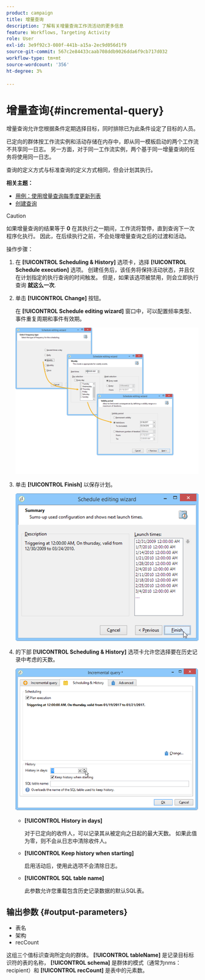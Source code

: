 ```yaml
---
product: campaign
title: 增量查询
description: 了解有关增量查询工作流活动的更多信息
feature: Workflows, Targeting Activity
role: User
exl-id: 3e9f92c3-080f-441b-a15a-2ec9d056d1f9
source-git-commit: 567c2e84433caab708ddb9026dda6f9cb717d032
workflow-type: tm+mt
source-wordcount: '356'
ht-degree: 3%

---
```


# 增量查询{#incremental-query}



增量查询允许您根据条件定期选择目标，同时排除已为此条件设定了目标的人员。

已定向的群体按工作流实例和活动存储在内存中，即从同一模板启动的两个工作流不共享同一日志。 另一方面，对于同一工作流实例，两个基于同一增量查询的任务将使用同一日志。

查询的定义方式与标准查询的定义方式相同，但会计划其执行。

**相关主题：**

* [用例：使用增量查询每季度更新列表](quarterly-list-update.md)
* [创建查询](query.md#creating-a-query)

>[!CAUTION]
>
>如果增量查询的结果等于 **0** 在其执行之一期间，工作流将暂停，直到查询下一次程序化执行。 因此，在后续执行之前，不会处理增量查询之后的过渡和活动。

操作步骤：

1. 在 **[!UICONTROL Scheduling & History]** 选项卡，选择 **[!UICONTROL Schedule execution]** 选项。 创建任务后，该任务将保持活动状态，并且仅在计划指定的执行查询的时间触发。 但是，如果该选项被禁用，则会立即执行查询 **就这么一次**.
1. 单击 **[!UICONTROL Change]** 按钮。

   在 **[!UICONTROL Schedule editing wizard]** 窗口中，可以配置频率类型、事件重复周期和事件有效期。

   ![](assets/s_user_segmentation_wizard_11.png)

1. 单击 **[!UICONTROL Finish]** 以保存计划。

   ![](assets/s_user_segmentation_wizard_valid.png)

1. 的下部 **[!UICONTROL Scheduling & History]** 选项卡允许您选择要在历史记录中考虑的天数。

   ![](assets/edit_request_inc.png)

   * **[!UICONTROL History in days]**

     对于已定向的收件人，可以记录其从被定向之日起的最大天数。 如果此值为零，则不会从日志中清除收件人。

   * **[!UICONTROL Keep history when starting]**

     启用活动后，使用此选项不会清除日志。

   * **[!UICONTROL SQL table name]**

     此参数允许您重载包含历史记录数据的默认SQL表。

## 输出参数 {#output-parameters}

* 表名
* 架构
* recCount

这组三个值标识查询所定向的群体。 **[!UICONTROL tableName]** 是记录目标标识符的表的名称， **[!UICONTROL schema]** 是群体的模式（通常为nms：recipient）和 **[!UICONTROL recCount]** 是表中的元素数。
